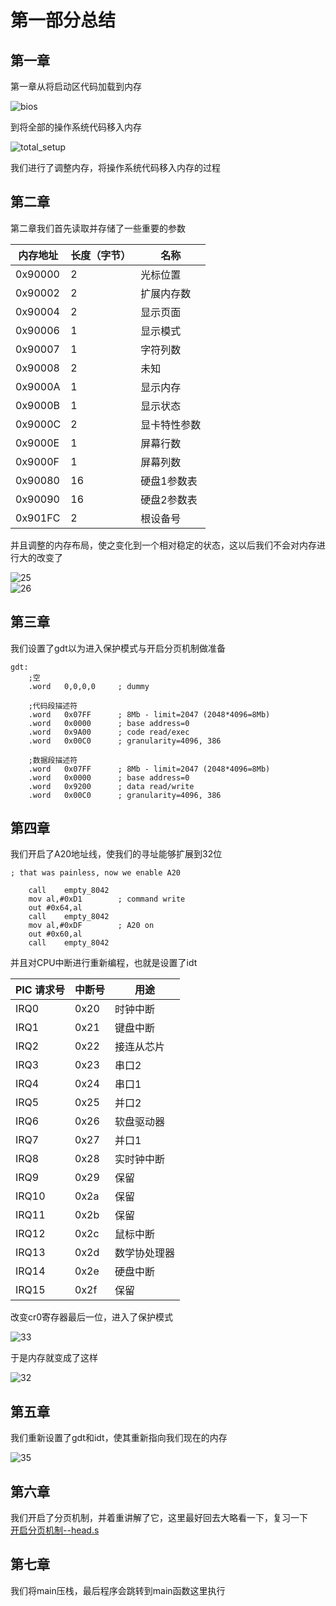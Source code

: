 # 第一部分总结
## 第一章
第一章从将启动区代码加载到内存   

![bios](https://raw.githubusercontent.com/TenHianPic/Picgo/main/Linux/bios.png)  

到将全部的操作系统代码移入内存  

![total_setup](https://raw.githubusercontent.com/TenHianPic/Picgo/main/Linux/total_setup.png)  

我们进行了调整内存，将操作系统代码移入内存的过程  

## 第二章
第二章我们首先读取并存储了一些重要的参数  

内存地址|长度（字节）|名称  
-|-|-|
0x90000|2|光标位置
0x90002|2|扩展内存数
0x90004|2|显示页面
0x90006|1|显示模式
0x90007|1|字符列数
0x90008|2|未知
0x9000A|1|显示内存
0x9000B|1|显示状态
0x9000C|2|显卡特性参数
0x9000E|1|屏幕行数
0x9000F|1|屏幕列数
0x90080|16|硬盘1参数表
0x90090|16|硬盘2参数表
0x901FC|2|根设备号  

并且调整的内存布局，使之变化到一个相对稳定的状态，这以后我们不会对内存进行大的改变了  

![25](https://raw.githubusercontent.com/TenHianPic/Picgo/main/Linux/25.png)  
![26](https://raw.githubusercontent.com/TenHianPic/Picgo/main/Linux/26.png)  

## 第三章
我们设置了gdt以为进入保护模式与开启分页机制做准备

```
gdt:
    ;空
    .word   0,0,0,0     ; dummy

    ;代码段描述符
    .word   0x07FF      ; 8Mb - limit=2047 (2048*4096=8Mb)
    .word   0x0000      ; base address=0
    .word   0x9A00      ; code read/exec
    .word   0x00C0      ; granularity=4096, 386

    ;数据段描述符
    .word   0x07FF      ; 8Mb - limit=2047 (2048*4096=8Mb)
    .word   0x0000      ; base address=0
    .word   0x9200      ; data read/write
    .word   0x00C0      ; granularity=4096, 386
```   
## 第四章
我们开启了A20地址线，使我们的寻址能够扩展到32位  

```
; that was painless, now we enable A20

	call	empty_8042
	mov	al,#0xD1		; command write
	out	#0x64,al
	call	empty_8042
	mov	al,#0xDF		; A20 on
	out	#0x60,al
	call	empty_8042
```  

并且对CPU中断进行重新编程，也就是设置了idt

PIC 请求号 | 中断号 | 用途
-|-|-
IRQ0 | 0x20 | 时钟中断
IRQ1 | 0x21 | 键盘中断
IRQ2 | 0x22 | 接连从芯片
IRQ3 | 0x23 | 串口2
IRQ4 | 0x24 | 串口1
IRQ5|0x25	|并口2
IRQ6|	0x26|	软盘驱动器
IRQ7|	0x27|	并口1
IRQ8|	0x28|	实时钟中断
IRQ9|	0x29|	保留
IRQ10|	0x2a|	保留
IRQ11|	0x2b|	保留
IRQ12|	0x2c|	鼠标中断
IRQ13|	0x2d|	数学协处理器
IRQ14|	0x2e|	硬盘中断
IRQ15|	0x2f|	保留  

改变cr0寄存器最后一位，进入了保护模式

![33](https://raw.githubusercontent.com/TenHianPic/Picgo/main/Linux/33.png)  

于是内存就变成了这样  

![32](https://raw.githubusercontent.com/TenHianPic/Picgo/main/Linux/32.png)  

## 第五章
我们重新设置了gdt和idt，使其重新指向我们现在的内存  

![35](https://raw.githubusercontent.com/TenHianPic/Picgo/main/Linux/35.png)  

## 第六章
我们开启了分页机制，并着重讲解了它，这里最好回去大略看一下，复习一下  
[开启分页机制--head.s](head_1.md)  

## 第七章
我们将main压栈，最后程序会跳转到main函数这里执行